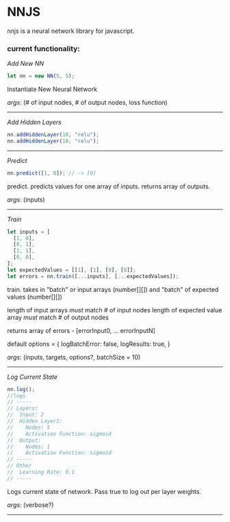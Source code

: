 # NNJS

nnjs is a neural network library for javascript.

### current functionality:

_Add New NN_

```js
let nn = new NN(5, 5);
```

Instantiate New Neural Network

_args_: (# of input nodes, # of output nodes, loss function)

---

_Add Hidden Layers_

```js
nn.addHiddenLayer(10, "relu");
nn.addHiddenLayer(10, "relu");
```

---

_Predict_

```js
nn.predict([1, 0]); // -> [0]
```

predict. predicts values for one array of inputs. returns array of outputs.

_args_: (inputs)

---

_Train_

```js
let inputs = [
  [1, 0],
  [0, 1],
  [1, 1],
  [0, 0],
];
let expectedValues = [[1], [1], [0], [0]];
let errors = nn.train([...inputs], [...expectedValues]);
```

train. takes in "batch" or input arrays (number[][]) and "batch" of expected values (number[][])

length of input arrays _must_ match # of input nodes
length of expected value array _must_ match # of output nodes

returns array of errors - [errorInput0, ... errorInputN]

default options = {
logBatchError: false,
logResults: true,
}

_args_: (inputs, targets, options?, batchSize = 10)

---

_Log Current State_

```js
nn.log();
//logs
// -----
// Layers:
//  Input: 2
//  Hidden Layer1:
//    Nodes: 5
//    Activation Function: sigmoid
//  Output:
//    Nodes: 1
//    Activation Function: sigmoid
// -----
// Other
//  Learning Rate: 0.1
// -----
```

Logs current state of network. Pass true to log out per layer weights.

_args_: (verbose?)

---
